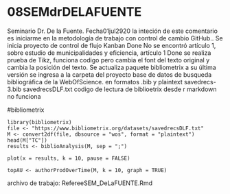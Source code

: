 # 08SEMdrDELAFUENTE
Seminario Dr. De la Fuente. Fecha01jul2920
la inteción de este comentario es iniciarme en la metodología de trabajo con control de cambio GitHub..
Se inicia proyecto de control de flujo Kanban Done
No se encontró artículo 1, sobre estudio de municipalidades y eficiencia, artículo 1 Done
se realiza prueba de Tikz, funciona codigo pero cambia el font del texto original y cambia la posición del texto.
Se actualiza paquete bibliometrix a su última versión
se ingresa a la carpeta del proyecto base de datos de busqueda bibliográfica de la WebOfScience. en formatos .bib y plaintext savedrecs-3.bib savedrecsDLF.txt
codigo de lectura de biblioetrix desde r markdown no funciona


#bibliometrix

```{r message=FALSE, warning=FALSE, include=FALSE}
library(bibliometrix)   
file <- "https://www.bibliometrix.org/datasets/savedrecsDLF.txt"
M <- convert2df(file, dbsource = "wos", format = "plaintext")
head(M["TC"])
results <- biblioAnalysis(M, sep = ";")
```

```{r message=FALSE, warning=FALSE}
plot(x = results, k = 10, pause = FALSE)
```

```{r}
topAU <- authorProdOverTime(M, k = 10, graph = TRUE)
```
archivo de trabajo: RefereeSEM_DeLaFUENTE.Rmd
